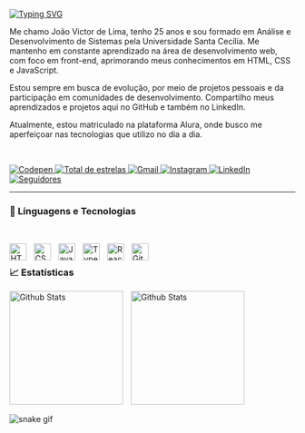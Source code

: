[![Typing SVG](https://readme-typing-svg.herokuapp.com/?color=4169E1&size=35&center=true&vCenter=true&width=1000&lines=OLÁ;Seja+bem+vindo+ao+meu+perfil)](https://git.io/typing-svg)

Me chamo João Victor de Lima, tenho 25 anos e sou formado em Análise e Desenvolvimento de Sistemas pela Universidade Santa Cecília. Me mantenho em constante aprendizado na área de desenvolvimento web, com foco em front-end, aprimorando meus conhecimentos em HTML, CSS e JavaScript.

Estou sempre em busca de evolução, por meio de projetos pessoais e da participação em comunidades de desenvolvimento. Compartilho meus aprendizados e projetos aqui no GitHub e também no LinkedIn.

Atualmente, estou matriculado na plataforma Alura, onde busco me aperfeiçoar nas tecnologias que utilizo no dia a dia.

<br/>


<p align="left">
    <a href="https://codepen.io/jvictorlima">
        <img
            alt="Codepen"
            title="Conta do Codepen"
            src="https://img.shields.io/badge/Codepen-000000?style=for-the-badge&logo=codepen&logoColor=white"
         /> 
    <a href="https://github.com/jvlimadev?tab=repositories&sort=stargazers">
        <img 
            alt="Total de estrelas" 
            title="Total de estrelas GitHub" 
            src="https://custom-icon-badges.demolab.com/github/stars/jvlimadev?color=55960c&style=for-the-badge&labelColor=488207&logo=star&label=estrelas"
        />
    </a>  
    <a href="https://mailto:jvlimadev1999@gmail.com">
        <img
            alt="Gmail"
            title="Conta do Gmail"
            src="https://img.shields.io/badge/Gmail-D14836?style=for-the-badge&logo=gmail&logoColor=white"
         /> 
    <a href="https://www.instagram.com/jv._lima/">
        <img
            alt="Instagram"
            title="Conta do Instagram"
            src="https://img.shields.io/badge/Instagram-%23E4405F.svg?style=for-the-badge&logo=Instagram&logoColor=white"
        /> 
    <a href="https://www.linkedin.com/in/jvictorlima/">
        <img 
            alt="LinkedIn" 
            title="Conta do LinkedIn" 
            src="https://img.shields.io/badge/LinkedIn-0077B5?style=for-the-badge&logo=linkedin&logoColor=white)](https://www.linkedin.com/in/jvictorlima/"
        />
    </a>
    <a href="https://github.com/jvlimadev?tab=followers">
        <img 
            alt="Seguidores" 
            title="Me siga no GitHub" 
            src="https://custom-icon-badges.demolab.com/github/followers/jvlimadev?color=236ad3&labelColor=1155ba&style=for-the-badge&logo=github&label=Seguidores&logoColor=white"
        />
    </a>
</p> 
      
---

<h3>🤖 Línguagens e Tecnologias</h3>

<br/>

<img 
    align="left" 
    alt="HTML"
    title="HTML" 
    width="30px" 
    style="padding-right: 10px;" 
    src="https://cdn.jsdelivr.net/gh/devicons/devicon@latest/icons/html5/html5-original.svg" 
/>
<img 
    align="left" 
    alt="CSS" 
    title="CSS"
    width="30px" 
    style="padding-right: 10px;" 
    src="https://cdn.jsdelivr.net/gh/devicons/devicon@latest/icons/css3/css3-original.svg" 
/>
<img 
    align="left" 
    alt="JavaScript" 
    title="JavaScript"
    width="30px" 
    style="padding-right: 10px;" 
    src="https://cdn.jsdelivr.net/gh/devicons/devicon@latest/icons/javascript/javascript-original.svg" 
/>
<img 
    align="left" 
    alt="TypeScript"
    title="TypeScript" 
    width="30px" 
    style="padding-right: 10px;" 
    src="https://cdn.jsdelivr.net/gh/devicons/devicon@latest/icons/typescript/typescript-original.svg" 
/>
<img 
    align="left" 
    alt="React"
    title="React" 
    width="30px" 
    style="padding-right: 10px;" 
    src="https://cdn.jsdelivr.net/gh/devicons/devicon@latest/icons/react/react-original.svg" 
/>
<img 
    align="left" 
    alt="Git" 
    title="Git"
    width="30px" 
    style="padding-right: 10px;" 
    src="https://cdn.jsdelivr.net/gh/devicons/devicon@latest/icons/git/git-original.svg" 
/>

<br/>

<h3>📈 Estatísticas </h3>

<p>
  <img
    aling="left"
    alt="Github Stats"
    height="200"
    style="padding-right: 10px;"
    src="https://github-readme-stats.vercel.app/api?username=jvlimadev&show_icons=true&include_all_commits=true&locale=pt-br"
  />
  <img
    aling="left"
    alt="Github Stats"
    height="200"
    style="padding-right: 10px;"
    src="https://github-readme-stats.vercel.app/api/top-langs/?username=jvlimadev&layout=compact&custom_title=Tecnologias&langs_count=9""
  />
</p>

<!--Adicionando o Snake no readme-->
![snake gif](https://github.com/jvlimadev/SEU_REPOSITORIO/blob/output/github-contribution-grid-snake.svg)

